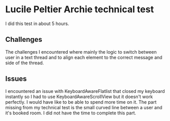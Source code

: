 # Lucile Peltier Archie technical test

I did this test in about 5 hours.

## Challenges

The challenges I encountered where mainly the logic to switch between user in a text thread and to align each element to the correct message and side of the thread.

## Issues

I encountered an issue with KeyboardAwareFlatlist that closed my keyboard instantly so I had to use KeyboardAwareScrollView but it doesn't work perfectly. I would have like to be able to spend more time on it.
The part missing from my technical test is the small curved line between a user and it's booked room. I did not have the time to complete this part.